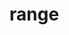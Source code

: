 # range

<!-- TODO-START
TODO: Fill short description here.

## Type signature

TODO: Fill type signature down below.

```
any ⇒ any
```

## Examples

TODO: List at least one example down below.

```javascript
range(); // ⇒ TODO
```

## Questions

TODO: List questions that may this function answers.
TODO-END -->
